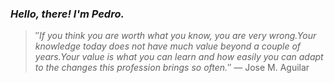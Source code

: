 ### *Hello, there! I'm Pedro.*
> ″*If you think you are worth what you know, you are very wrong.Your knowledge today does not have much value beyond a couple of years.Your value is what you can learn and how easily you can adapt to the changes this profession brings so often.*″
 — Jose M. Aguilar
